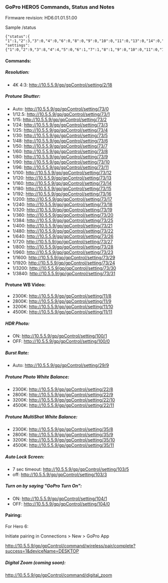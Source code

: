 ### GoPro HERO5 Commands, Status and Notes

Firmware revision: HD6.01.01.51.00

Sample /status

```
{"status":{
"1":1,"2":3,"3":0,"4":0,"6":0,"8":0,"9":0,"10":0,"11":0,"13":0,"14":0,"15":0,"16":0,"17":1,"19":0,"20":0,"21":0,"22":0,"23":0,"24":0,"26":0,"27":0,"28":86,"29":"","30":"GP24784461","31":0,"32":0,"33":0,"34":4155,"35":6542,"36":3,"37":4,"38":3,"39":4,"40":"%11%02%12%12%38%3A","41":0,"42":0,"43":0,"44":0,"45":0,"46":1,"47":1,"48":1,"49":0,"54":27655117,"55":1,"56":4,"57":146925,"58":0,"59":0,"60":500,"61":2,"62":0,"63":0,"64":0,"65":0,"66":0,"67":0,"68":0,"69":1,"70":84,"71":12,"72":16,"73":13},
"settings":{"1":0,"2":9,"3":8,"4":4,"5":0,"6":1,"7":1,"8":1,"9":0,"10":0,"11":0,"12":0,"13":1,"14":0,"15":4,"16":0,"17":10,"18":4,"19":0,"20":0,"21":1,"22":0,"23":0,"24":4,"25":0,"26":4,"27":0,"28":10,"29":5,"30":0,"31":0,"32":3601,"33":0,"34":0,"35":0,"36":0,"37":4,"38":0,"39":4,"50":0,"51":1,"52":0,"54":1,"57":0,"58":1,"59":6,"60":8,"61":1,"62":2500000,"63":7,"64":4,"68":0,"69":1,"70":0,"72":1,"73":0,"74":0,"75":3,"76":3,"77":0,"78":0,"79":0,"80":2,"81":3,"82":0,"83":1,"84":0,"85":0,"86":1,"87":40,"88":100,"89":12,"91":2}}
```
#### Commands:

##### Resolution:

* 4K 4:3: http://10.5.5.9/gp/gpControl/setting/2/18

##### Protune Shutter:

* Auto: http://10.5.5.9/gp/gpControl/setting/73/0
* 1/12.5: http://10.5.5.9/gp/gpControl/setting/73/1
* 1/15: http://10.5.5.9/gp/gpControl/setting/73/2
* 1/24: http://10.5.5.9/gp/gpControl/setting/73/3
* 1/25: http://10.5.5.9/gp/gpControl/setting/73/4
* 1/30: http://10.5.5.9/gp/gpControl/setting/73/5
* 1/48: http://10.5.5.9/gp/gpControl/setting/73/6
* 1/50: http://10.5.5.9/gp/gpControl/setting/73/7
* 1/60: http://10.5.5.9/gp/gpControl/setting/73/8
* 1/80: http://10.5.5.9/gp/gpControl/setting/73/9
* 1/90: http://10.5.5.9/gp/gpControl/setting/73/10
* 1/96: http://10.5.5.9/gp/gpControl/setting/73/11
* 1/100: http://10.5.5.9/gp/gpControl/setting/73/12
* 1/120: http://10.5.5.9/gp/gpControl/setting/73/13
* 1/160: http://10.5.5.9/gp/gpControl/setting/73/14
* 1/180: http://10.5.5.9/gp/gpControl/setting/73/15
* 1/192: http://10.5.5.9/gp/gpControl/setting/73/16
* 1/200: http://10.5.5.9/gp/gpControl/setting/73/17
* 1/240: http://10.5.5.9/gp/gpControl/setting/73/18
* 1/320: http://10.5.5.9/gp/gpControl/setting/73/19
* 1/360: http://10.5.5.9/gp/gpControl/setting/73/20
* 1/384: http://10.5.5.9/gp/gpControl/setting/73/25
* 1/400: http://10.5.5.9/gp/gpControl/setting/73/21
* 1/480: http://10.5.5.9/gp/gpControl/setting/73/22
* 1/640: http://10.5.5.9/gp/gpControl/setting/73/26
* 1/720: http://10.5.5.9/gp/gpControl/setting/73/27
* 1/800: http://10.5.5.9/gp/gpControl/setting/73/28
* 1/960: http://10.5.5.9/gp/gpControl/setting/73/23
* 1/1600: http://10.5.5.9/gp/gpControl/setting/73/29
* 1/1920: http://10.5.5.9/gp/gpControl/setting/73/24
* 1/3200: http://10.5.5.9/gp/gpControl/setting/73/30
* 1/3840: http://10.5.5.9/gp/gpControl/setting/73/31

#### Protune WB Video:

* 2300K: http://10.5.5.9/gp/gpControl/setting/11/8
* 2800K: http://10.5.5.9/gp/gpControl/setting/11/9
* 3200K: http://10.5.5.9/gp/gpControl/setting/11/10
* 4500K: http://10.5.5.9/gp/gpControl/setting/11/11

##### HDR Photo:

* ON: http://10.5.5.9/gp/gpControl/setting/100/1
* OFF: http://10.5.5.9/gp/gpControl/setting/100/0

##### Burst Rate:

* Auto: http://10.5.5.9/gp/gpControl/setting/29/9

##### Protune Photo White Balance:

* 2300K: http://10.5.5.9/gp/gpControl/setting/22/8
* 2800K: http://10.5.5.9/gp/gpControl/setting/22/9
* 3200K: http://10.5.5.9/gp/gpControl/setting/22/10
* 4500K: http://10.5.5.9/gp/gpControl/setting/22/11

##### Protune MultiShot White Balance:

* 2300K: http://10.5.5.9/gp/gpControl/setting/35/8
* 2800K: http://10.5.5.9/gp/gpControl/setting/35/9
* 3200K: http://10.5.5.9/gp/gpControl/setting/35/10
* 4500K: http://10.5.5.9/gp/gpControl/setting/35/11

##### Auto Lock Screen:

* 7 sec timeout: http://10.5.5.9/gp/gpControl/setting/103/5
* off: http://10.5.5.9/gp/gpControl/setting/103/3

##### Turn on by saying "GoPro Turn On":

* ON: http://10.5.5.9/gp/gpControl/setting/104/1
* OFF: http://10.5.5.9/gp/gpControl/setting/104/0

#### Pairing:

For Hero 6:

Initiate pairing in Connections > New > GoPro App

http://10.5.5.9/gp/gpControl/command/wireless/pair/complete?success=1&deviceName=DESKTOP

##### Digital Zoom (coming soon):

http://10.5.5.9/gp/gpControl/command/digital_zoom
